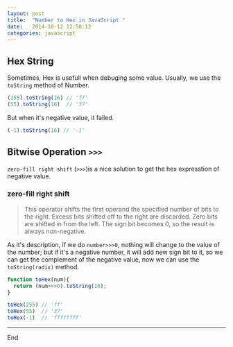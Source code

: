 ```yaml
---
layout: post
title:  "Number to Hex in JavaScript "
date:   2014-10-12 12:50:12
categories: javascript
---
```


## Hex String

Sometimes, Hex is usefull when debuging some value.
Usually, we use the `toString` method of Number.

```js
(255).toString(16) // 'ff'
(55).toString(16)  // '37'
```
But when it's negative value, it failed.

```js
(-1).toString(16) // '-1'
```

## Bitwise Operation `>>>`

`zero-fill right shift` (`>>>`)is a nice solution to get the hex expresstion of negative value.

### zero-fill right shift
>This operator shifts the first operand the specified number of bits to the right. Excess bits shifted off to the right are discarded. Zero bits are shifted in from the left. The sign bit becomes 0, so the result is always non-negative.

As it's description, if we do `number>>>0`, nothing will change to the value of the number; but if it's a negative number, it will add new sign bit to it, so we can get the complement of the negative value, now we can use the `toString(radix)` method.

```js
function toHex(num){
  return (num>>>0).toString(16);
}

toHex(255) // 'ff'
toHex(55)  // '37'
toHex(-1)  // 'ffffffff'

```
---

End

